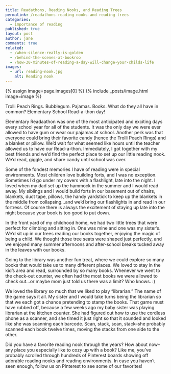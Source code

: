 ```yaml
---
title: Readathons, Reading Nooks, and Reading Trees
permalink: /readathons-reading-nooks-and-reading-trees
categories:
  - importance of reading
published: true
layout: post
author: jane
comments: true
related:
  - /when-silence-really-is-golden
  - /behind-the-scenes-at-bookroo
  - /how-30-minutes-of-reading-a-day-will-change-your-childs-life
images:
  - url: reading-nook.jpg
    alt: Reading nook
---
```


{% assign image=page.images[0] %}
{% include _posts/image.html image=image %}

Trolli Peach Rings. Bubblegum. Pajamas. Books. What do they all have in common? Elementary School Read-a-thon day!

Elementary Readaathon was one of the most anticipated and exciting days every school year for all of the students. It was the only day we were ever allowed to have gum or wear our pajamas at school. Another perk was that everyone could bring their favorite candy (hence the Trolli Peach Rings) and a blanket or pillow. We’d wait for what seemed like hours until the teacher allowed us to have our Read-a-thon. Immediately, I got together with my best friends and we’d find the perfect place to set up our little reading nook. We’d read, giggle, and share candy until school was over.

Some of the fondest memories I have of reading were in special environments. Most children love building forts, and I was no exception. Sometimes I’d go under my covers with a flashlight, late into the night. I loved when my dad set up the hammock in the summer and I would read away. My siblings and I would build forts in our basement out of chairs, blankets, duct tape, pillows, the handy yardstick to keep up the blankets in the middle from collapsing…and we’d bring our flashlights in and read in our fortress. Of course there is always the excitement of staying up late into the night because your book is too good to put down.

In the front yard of my childhood home, we had two little trees that were perfect for climbing and sitting in. One was mine and one was my sister’s. We’d sit up in our trees reading our books together, enjoying the magic of being a child. We thought those tree seats were shaped just perfectly, and we enjoyed many summer afternoons and after-school breaks tucked away in the leaves with our books.

Going to the library was another fun treat, where we could explore so many books that would take us to many different places. We loved to stay in the kid’s area and read, surrounded by so many books. Whenever we went to the check-out counter, we often had the most books we were allowed to check out…or maybe mom just told us there was a limit? Who knows. :)

We loved the library so much that we liked to play “librarian.” The name of the game says it all. My sister and I would take turns being the librarian so that we each got a chance pretending to stamp the books. That game must have rubbed off, because a few weeks ago my baby sister was playing librarian at the kitchen counter. She had figured out how to use the cordless phone as a scanner, and she timed it just right so that it sounded and looked like she was scanning each barcode. Scan, stack, scan, stack–she probably scanned each book twelve times, moving the stacks from one side to the other.

Did you have a favorite reading nook through the years? How about now–any place you especially like to cozy up with a book? Like me, you’ve probably scrolled through hundreds of Pinterest boards showing off adorable reading nooks and reading environments. In case you haven’t seen enough, follow us on Pinterest to see some of our favorites!